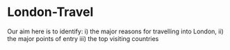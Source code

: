 # London-Travel
Our aim here is to identify: i) the major reasons for travelling into London, ii) the major points of entry iii) the top visiting countries
